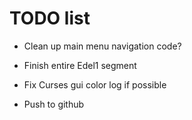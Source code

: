 # TODO list

* Clean up main menu navigation code?
* Finish entire Edel1 segment
* Fix Curses gui color log if possible

* Push to github
